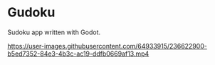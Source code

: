 # Gudoku
Sudoku app written with Godot.

https://user-images.githubusercontent.com/64933915/236622900-b5ed7352-84e3-4b3c-ac19-ddfb0669af13.mp4
